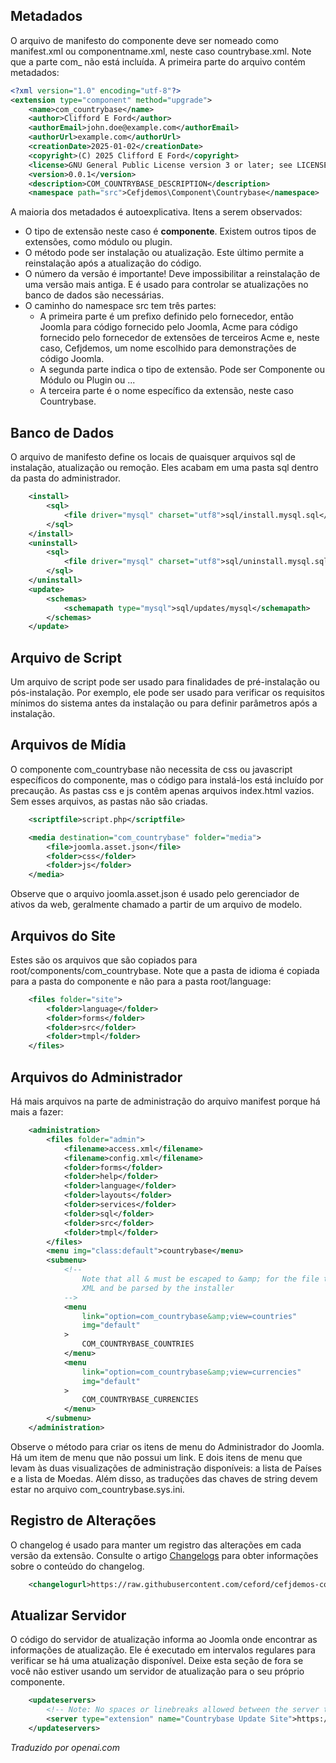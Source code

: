 <!-- Filename: J4.x:MVC_Anatomy:_Manifest_File / Display title: Anatomia do MVC: Arquivo Manifesto -->

## Metadados

O arquivo de manifesto do componente deve ser nomeado como manifest.xml ou componentname.xml, neste caso countrybase.xml. Note que a parte com_ não está incluída. A primeira parte do arquivo contém metadados:

```xml
<?xml version="1.0" encoding="utf-8"?>
<extension type="component" method="upgrade">
    <name>com_countrybase</name>
    <author>Clifford E Ford</author>
    <authorEmail>john.doe@example.com</authorEmail>
    <authorUrl>example.com</authorUrl>
    <creationDate>2025-01-02</creationDate>
    <copyright>(C) 2025 Clifford E Ford</copyright>
    <license>GNU General Public License version 3 or later; see LICENSE.txt</license>
    <version>0.0.1</version>
    <description>COM_COUNTRYBASE_DESCRIPTION</description>
    <namespace path="src">Cefjdemos\Component\Countrybase</namespace>
```

A maioria dos metadados é autoexplicativa. Itens a serem observados:

- O tipo de extensão neste caso é **componente**. Existem outros tipos de extensões, como módulo ou plugin.
- O método pode ser instalação ou atualização. Este último permite a reinstalação após a atualização do código.
- O número da versão é importante! Deve impossibilitar a reinstalação de uma versão mais antiga. E é usado para controlar se atualizações no banco de dados são necessárias.
- O caminho do namespace src tem três partes:
  - A primeira parte é um prefixo definido pelo fornecedor, então Joomla para código fornecido pelo Joomla, Acme para código fornecido pelo fornecedor de extensões de terceiros Acme e, neste caso, Cefjdemos, um nome escolhido para demonstrações de código Joomla.
  - A segunda parte indica o tipo de extensão. Pode ser Componente ou Módulo ou Plugin ou ...
  - A terceira parte é o nome específico da extensão, neste caso Countrybase.

## Banco de Dados

O arquivo de manifesto define os locais de quaisquer arquivos sql de instalação, atualização ou remoção. Eles acabam em uma pasta sql dentro da pasta do administrador.

```xml
    <install>
        <sql>
            <file driver="mysql" charset="utf8">sql/install.mysql.sql</file>
        </sql>
    </install>
    <uninstall>
        <sql>
            <file driver="mysql" charset="utf8">sql/uninstall.mysql.sql</file>
        </sql>
    </uninstall>
    <update>
        <schemas>
            <schemapath type="mysql">sql/updates/mysql</schemapath>
        </schemas>
    </update>
```

## Arquivo de Script

Um arquivo de script pode ser usado para finalidades de pré-instalação ou pós-instalação. Por exemplo, ele pode ser usado para verificar os requisitos mínimos do sistema antes da instalação ou para definir parâmetros após a instalação.

## Arquivos de Mídia

O componente com_countrybase não necessita de css ou javascript específicos do componente, mas o código para instalá-los está incluído por precaução. As pastas css e js contêm apenas arquivos index.html vazios. Sem esses arquivos, as pastas não são criadas.

```xml
    <scriptfile>script.php</scriptfile>

    <media destination="com_countrybase" folder="media">
        <file>joomla.asset.json</file>
        <folder>css</folder>
        <folder>js</folder>
    </media>
```

Observe que o arquivo joomla.asset.json é usado pelo gerenciador de ativos da web, geralmente chamado a partir de um arquivo de modelo.

## Arquivos do Site

Estes são os arquivos que são copiados para root/components/com_countrybase. Note que a pasta de idioma é copiada para a pasta do componente e não para a pasta root/language:

```xml
    <files folder="site">
        <folder>language</folder>
        <folder>forms</folder>
        <folder>src</folder>
        <folder>tmpl</folder>
    </files>
```

## Arquivos do Administrador

Há mais arquivos na parte de administração do arquivo manifest porque há mais a fazer:

```xml
    <administration>
        <files folder="admin">
            <filename>access.xml</filename>
            <filename>config.xml</filename>
            <folder>forms</folder>
            <folder>help</folder>
            <folder>language</folder>
            <folder>layouts</folder>
            <folder>services</folder>
            <folder>sql</folder>
            <folder>src</folder>
            <folder>tmpl</folder>
        </files>
        <menu img="class:default">countrybase</menu>
        <submenu>
            <!--
                Note that all & must be escaped to &amp; for the file to be valid
                XML and be parsed by the installer
            -->
            <menu
                link="option=com_countrybase&amp;view=countries"
                img="default"
            >
                COM_COUNTRYBASE_COUNTRIES
            </menu>
            <menu
                link="option=com_countrybase&amp;view=currencies"
                img="default"
            >
                COM_COUNTRYBASE_CURRENCIES
            </menu>
        </submenu>
    </administration>
```

Observe o método para criar os itens de menu do Administrador do Joomla. Há um item de menu que não possui um link. E dois itens de menu que levam às duas visualizações de administração disponíveis: a lista de Países e a lista de Moedas. Além disso, as traduções das chaves de string devem estar no arquivo com_countrybase.sys.ini.

## Registro de Alterações

O changelog é usado para manter um registro das alterações em cada versão da extensão. Consulte o artigo [Changelogs](jdocmanual?article=docus/install-update/installation-change-log) para obter informações sobre o conteúdo do changelog.

```xml
    <changelogurl>https://raw.githubusercontent.com/ceford/cefjdemos-com-countrybase/master/changelog.xml</changelogurl>
```

## Atualizar Servidor

O código do servidor de atualização informa ao Joomla onde encontrar as informações de atualização. Ele é executado em intervalos regulares para verificar se há uma atualização disponível. Deixe esta seção de fora se você não estiver usando um servidor de atualização para o seu próprio componente.

```xml
    <updateservers>
        <!-- Note: No spaces or linebreaks allowed between the server tags -->
        <server type="extension" name="Countrybase Update Site">https://raw.githubusercontent.com/ceford/cefjdemos-com-countrybase/master/updates.xml</server>
    </updateservers>
```

*Traduzido por openai.com*

